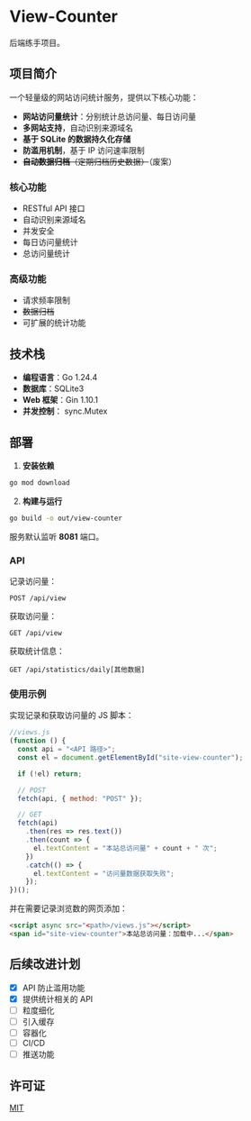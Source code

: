# View-Counter

后端练手项目。

## 项目简介

一个轻量级的网站访问统计服务，提供以下核心功能：

- **网站访问量统计**：分别统计总访问量、每日访问量
- **多网站支持**，自动识别来源域名
- **基于 SQLite 的数据持久化存储**
- **防滥用机制**，基于 IP 访问速率限制
- ~~**自动数据归档**（定期归档历史数据）~~（废案）

### 核心功能

- RESTful API 接口
- 自动识别来源域名
- 并发安全
- 每日访问量统计
- 总访问量统计

### 高级功能

- 请求频率限制
- ~~数据归档~~
- 可扩展的统计功能

## 技术栈

- **编程语言**：Go 1.24.4
- **数据库**：SQLite3
- **Web 框架**：Gin 1.10.1
- **并发控制**： sync.Mutex

## 部署

1. **安装依赖**
```bash
go mod download
```

2. **构建与运行**
```bash
go build -o out/view-counter
```

服务默认监听 **8081** 端口。

### API

记录访问量：
```text
POST /api/view
```

获取访问量：
```text
GET /api/view
```

获取统计信息：
```text
GET /api/statistics/daily[其他数据]
```

### 使用示例

实现记录和获取访问量的 JS 脚本：
```js
//views.js
(function () {
  const api = "<API 路径>";
  const el = document.getElementById("site-view-counter");

  if (!el) return;

  // POST
  fetch(api, { method: "POST" });

  // GET
  fetch(api)
    .then(res => res.text())
    .then(count => {
      el.textContent = "本站总访问量" + count + " 次";
    })
    .catch(() => {
      el.textContent = "访问量数据获取失败";
    });
})();
```

并在需要记录浏览数的网页添加：
```html
<script async src="<path>/views.js"></script>
<span id="site-view-counter">本站总访问量：加载中...</span>
```

## 后续改进计划
- [x] API 防止滥用功能
- [x] 提供统计相关的 API
- [ ] 粒度细化
- [ ] 引入缓存
- [ ] 容器化
- [ ] CI/CD
- [ ] 推送功能

## 许可证

[MIT](./LICENSE)
